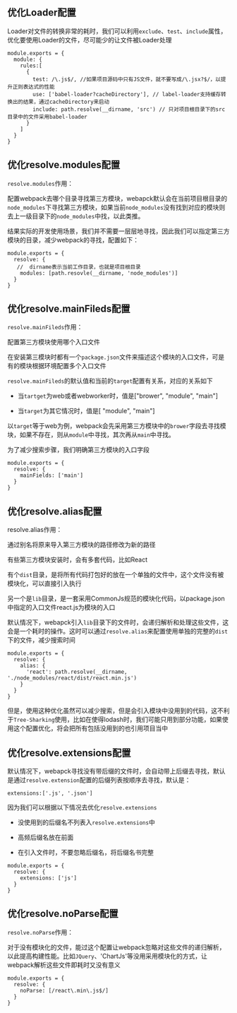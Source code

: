 ## 优化Loader配置

Loader对文件的转换非常的耗时，我们可以利用`exclude`、`test`、`include`属性，优化要使用Loader的文件，尽可能少的让文件被Loader处理

```
module.exports = {
  module: {
    rules:[
      {
        test: /\.js$/, //如果项目源码中只有JS文件，就不要写成/\.jsx?$/，以提升正则表达式的性能
        use: ['babel-loader?cacheDirectory'], // label-loader支持缓存转换出的结果，通过cacheDirectory来启动
        include: path.resolve(__dirname, 'src') // 只对项目根目录下的src目录中的文件采用babel-loader
      }
    ]
  }
}

```

## 优化resolve.modules配置

`resolve.modules`作用：

配置webpack去哪个目录寻找第三方模块，webapck默认会在当前项目根目录的`node_modules`下寻找第三方模块，如果当前`node_modules`没有找到对应的模块则去上一级目录下的`node_modules`中找，以此类推。

结果实际的开发使用场景，我们并不需要一层层地寻找，因此我们可以指定第三方模块的目录，减少webpack的寻找，配置如下：

```
module.exports = {
  resolve: {
   //  dirname表示当前工作目录，也就是项目根目录
    modules: [path.resovle(__dirname, 'node_modules')]
  }
}

```

## 优化resolve.mainFileds配置

`resolve.mainFileds`作用：

配置第三方模块使用哪个入口文件

在安装第三模块时都有一个`package.json`文件来描述这个模块的入口文件，可是有的模块根据环境配置多个入口文件

`resolve.mainFileds`的默认值和当前的`target`配置有关系，对应的关系如下

- 当`tartget`为web或者webworker时，值是["brower", "module", "main"]

- 当`target`为其它情况时，值是[ "module", "main"]

以`target`等于web为例，webpack会先采用第三方模块中的`brower`字段去寻找模块，如果不存在，则从`module`中寻找，其次再从`main`中寻找。

为了减少搜索步骤，我们明确第三方模块的入口字段

```
module.exports = {
  resolve: {
    mainFields: ['main']
  }
}
```

## 优化resolve.alias配置

resolve.alias作用：

通过别名将原来导入第三方模块的路径修改为新的路径

有些第三方模块安装时，会有多套代码，比如React

有个`dist`目录，是将所有代码打包好的放在一个单独的文件中，这个文件没有被模块化，可以直接引入执行

另一个是`lib`目录，是一套采用CommonJs规范的模块化代码，以package.json中指定的入口文件react.js为模块的入口

默认情况下，webapck引入`lib`目录下的文件时，会递归解析和处理这些文件，这会是一个耗时的操作。这时可以通过`resolve.alias`来配置使用单独的完整的`dist`下的文件，减少搜索时间

```
module.exports = {
  resolve: {
    alias: {
      'react': path.resolve(__dirname, './node_modules/react/dist/react.min.js')
    }
  }
}
```

但是，使用这种优化虽然可以减少搜索，但是会引入模块中没用到的代码，这不利于`Tree-Sharking`使用，比如在使得lodash时，我们可能只用到部分功能，如果使用这个配置优化，将会把所有包括没用到的也引用项目当中

## 优化resolve.extensions配置

默认情况下，webapck寻找没有带后缀的文件时，会自动带上后缀去寻找，默认是通过`resolve.extension`配置的后缀列表按顺序去寻找，默认是：

`extensions:['.js', '.json']`

因为我们可以根据以下情况去优化`resolve.extensions`

- 没使用到的后缀名不列表入`resolve.extensions`中

- 高频后缀名放在前面

- 在引入文件时，不要忽略后缀名，将后缀名书完整

```
module.exports = {
  resolve: {
    extensions: ['js']
  }
}
```

## 优化resolve.noParse配置

`resolve.noParse`作用：

对于没有模块化的文件，能过这个配置让webpack忽略对这些文件的递归解析，以此提高构建性能。比如`JQuery`、'ChartJs'等没用采用模块化的方式，让webpack解析这些文件即耗时又没有意义

```
module.exports = {
  resolve: {
    noParse: [/react\.min\.js$/]
  }
}

```

